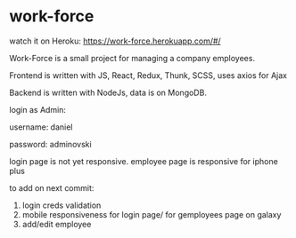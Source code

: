 # work-force

watch it on Heroku: https://work-force.herokuapp.com/#/

Work-Force is a small project for managing a company employees.

Frontend is written with JS, React, Redux, Thunk, SCSS, uses axios for Ajax

Backend is written with NodeJs, data is on MongoDB.

login as Admin:

username: daniel

password: adminovski

login page is not yet responsive.
employee page is responsive for iphone plus

to add on next commit:
1) login creds validation
2) mobile responsiveness for login page/ for gemployees page on galaxy 
3) add/edit employee
